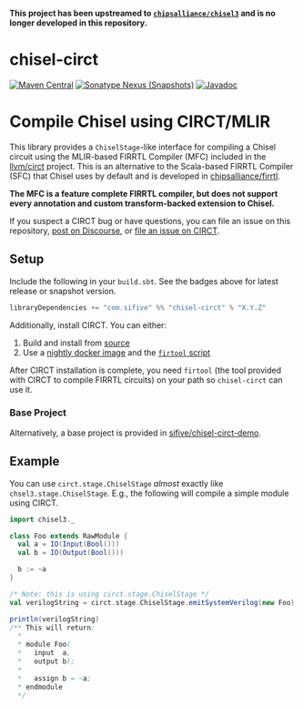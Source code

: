 **This project has been upstreamed to [`chipsalliance/chisel3`](https://github.com/chipsalliance/chisel3) and is no longer developed in this repository.**

# chisel-circt

[![Maven Central](https://img.shields.io/maven-central/v/com.sifive/chisel-circt_2.13)](https://maven-badges.herokuapp.com/maven-central/com.sifive/chisel-circt_2.13)
[![Sonatype Nexus (Snapshots)](https://img.shields.io/nexus/s/com.sifive/chisel-circt_2.13?server=https%3A%2F%2Foss.sonatype.org)](https://oss.sonatype.org/content/repositories/snapshots/com/sifive/chisel-circt_2.13/)
[![Javadoc](https://javadoc.io/badge2/com.sifive/chisel-circt_2.13/javadoc.svg)](https://javadoc.io/doc/com.sifive/chisel-circt_2.13)

# Compile Chisel using CIRCT/MLIR

This library provides a `ChiselStage`-like interface for compiling a Chisel circuit using the MLIR-based FIRRTL Compiler (MFC) included in the [llvm/circt](https://github.com/llvm/circt) project.
This is an alternative to the Scala-based FIRRTL Compiler (SFC) that Chisel uses by default and is developed in [chipsalliance/firrtl](https://github.com/chipsalliance/firrtl).

**The MFC is a feature complete FIRRTL compiler, but does not support every annotation and custom transform-backed extension to Chisel.**

If you suspect a CIRCT bug or have questions, you can file an issue on this repository, [post on Discourse](https://llvm.discourse.group/c/Projects-that-want-to-become-official-LLVM-Projects/circt/), or [file an issue on CIRCT](https://github.com/llvm/circt/issues/new/choose).

## Setup

Include the following in your `build.sbt`.
See the badges above for latest release or snapshot version.

``` scala
libraryDependencies += "com.sifive" %% "chisel-circt" % "X.Y.Z"
```

Additionally, install CIRCT.
You can either:

1. Build and install from [source](https://github.com/llvm/circt)
2. Use a [nightly docker image](https://github.com/orgs/circt/packages/container/package/images%2Fcirct) and the [`firtool` script](https://github.com/circt/images/blob/trunk/circt/utils/firtool)

After CIRCT installation is complete, you need `firtool` (the tool provided with CIRCT to compile FIRRTL circuits) on your path so `chisel-circt` can use it.

### Base Project

Alternatively, a base project is provided in [sifive/chisel-circt-demo](https://github.com/sifive/chisel-circt-demo).

## Example

You can use `circt.stage.ChiselStage` *almost* exactly like `chsel3.stage.ChiselStage`.
E.g., the following will compile a simple module using CIRCT.

``` scala
import chisel3._

class Foo extends RawModule {
  val a = IO(Input(Bool()))
  val b = IO(Output(Bool()))

  b := ~a
}

/* Note: this is using circt.stage.ChiselStage */
val verilogString = circt.stage.ChiselStage.emitSystemVerilog(new Foo)

println(verilogString)
/** This will return:
  *
  * module Foo(
  *   input  a,
  *   output b);
  *
  *   assign b = ~a;
  * endmodule
  */
```
